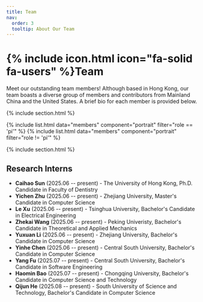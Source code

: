 ```yaml
---
title: Team
nav:
  order: 3
  tooltip: About Our Team
---
```


# {% include icon.html icon="fa-solid fa-users" %}Team

Meet our outstanding team members! Although based in Hong Kong, our team boasts a diverse group of members and contributors from Mainland China and the United States. A brief bio for each member is provided below.

<!-- Our lab is made up of a talented mix of graduate students, postdoctoral researchers, programmers, and staff, and their backgrounds range from pure computer science to experimental biology. If you’re interested in joining this diverse and dynamic team, please reach out! -->

{% include section.html %}

{% include list.html data="members" component="portrait" filter="role == 'pi'" %}
{% include list.html data="members" component="portrait" filter="role != 'pi'" %}

{% include section.html %}

## Research Interns

- **Caihao Sun** (2025.06 -- present) - The University of Hong Kong, Ph.D. Candidate in Faculty of Dentistry
- **Yichen Zhu** (2025.06 -- present) - Zhejiang University, Master's Candidate in Computer Science
- **Le Xu** (2025.06 -- present) - Tsinghua University, Bachelor's Candidate in Electrical Engineering 
- **Zhekai Wang** (2025.06 -- present) - Peking Univeristy, Bachelor's Candidate in Theoretical and Applied Mechanics
- **Yuxuan Li** (2025.06 -- present) - Zhejiang University, Bachelor's Candidate in Computer Science
- **Yinhe Chen** (2025.06 -- present) - Central South University, Bachelor's Candidate in Computer Science
- **Yang Fu** (2025.07 -- present) - Central South University, Bachelor's Candidate in Software Engineering
- **Haomin Bao** (2025.07 -- present) - Chongqing University, Bachelor's Candidate in Computer Science and Technology
- **Qijun He** (2025.08 -- present) - South University of Science and Technology, Bachelor's Candidate in Computer Science